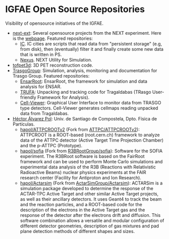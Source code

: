 # IGFAE Open Source Repositories

Visibility of opensource initiatives of the IGFAE.

- [next-ext](https://github.com/next-exp): Several opensource projects from the NEXT experiment. Here is the [webpage](https://next.ific.uv.es/next/). Featured repositories:
    + [IC](https://github.com/next-exp/IC). IC cities are scripts that read data from "persistent storage" (e.g, from disk), then (eventually) filter it and finally create some new data that is written in PS.
    + [Nexus](https://github.com/next-exp/IC/nexus). NEXT Utility for Simulation.
- [tofpet3d](https://github.com/jerenner/tofpet3d): 3D PET reconstruction code.
- [TrasgoGroup](https://github.com/TrasgoGroup): Simulation, analysis, monitoring and documentation for Trasgo Group. Featured repositories:
    + [EnsarRoot](https://github.com/TrasgoGroup/EnsarRoot): EnsarRoot, the framework for simulation and data analysis for ENSAR.
    + [TRUFA](https://github.com/TrasgoGroup/TRUFA): Unpacking and tracking code for Tragaldabas (TRasgo User-friendly Framework for Analysis).
    + [Cell-Viewer](https://github.com/TrasgoGroup/Cell-Viewer): Graphical User Interface to monitor data from TRASGO type detectors. Cell-Viewer generates cellmaps reading unpacked data from Tragaldabas.
- [Héctor Álvarez Pol](https://github.com/hapol):  Univ. de Santiago de Compostela, Dpto. Física de Partículas.
    + [hapol/ATTPCROOTv2](https://github.com/hapol/ATTPCROOTv2) (Fork from [ATTPC/ATTPCROOTv2](https://github.com/ATTPC/ATTPCROOTv2)): ATTPCROOT is a ROOT-based (root.cern.ch) framework to analyze data of the ATTPC detector (Active Target Time Projection Chamber) and the p-ATTPC (Prototype).
    + [hapol/sofia](https://github.com/hapol/sofia) (Fork from [R3BRootGroup/sofia](https://github.com/R3BRootGroup/sofia)): Software for the SOFIA experiment. The R3BRoot software is based on the FairRoot framework and can be used to perform Monte Carlo simulations and experimental data analysis of the R3B (Reactions with Relativistic Radioactive Beams) nuclear physics experiments at the FAIR research center (Facility for Antiproton and Ion Research).
    + [hapol/Actarsim](https://github.com/hapol/Actarsim) (Fork from [ActarSimGroup/Actarsim](https://github.com/ActarSimGroup/Actarsim)): ACTARSim is a simulation package developed to determine the response of the ACTAR-TPC Active Target and other similar Active Target projects, as well as their ancillary detectors. It uses Geant4 to track the beam and the reaction particles, and a ROOT-based code for the description of the electrons in the Active Target gas and the response of the detector after the electrons drift and diffusion. This software combination allows a versatile and modular configuration of different detector geometries, description of gas mixtures and pad plane detection methods of different shapes and sizes.

